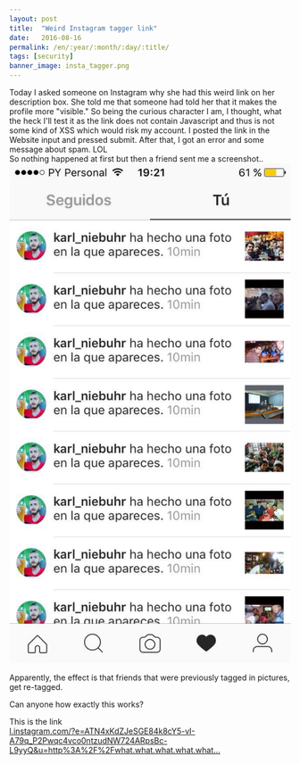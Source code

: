 ```yaml
---
layout: post
title:  "Weird Instagram tagger link"
date:   2016-08-16
permalink: /en/:year/:month/:day/:title/
tags: [security]
banner_image: insta_tagger.png
---
```

Today I asked someone on Instagram why she had this weird link on her description box. She told me that someone had told her that it makes the profile more "visible." So being the curious character I am, I thought, what the heck I'll test it as the link does not contain Javascript and thus is not some kind of XSS which would risk my account.
I posted the link in the Website input and pressed submit. After that, I got an error and some message about spam. LOL  
So nothing happened at first but then a friend sent me a screenshot..
![](/images/posts/instaspam.jpeg)

Apparently, the effect is that friends that were previously tagged in pictures, get re-tagged.

<!--more-->
Can anyone how exactly this works?  

This is the link  
<a href="l.instagram.com/?e=ATN4xKdZJeSGE84k8cY5-vI-A79q_P2Pwqc4vco0ntzudNW724ARpsBc-L9yyQ&u=http%3A%2F%2Fwhat.what.what.what.what.what.what.what.what.what.what.what.what.what.what.what.what.what.what.what.what.what.what.what.what.what.what.what.what.what.what.what.what.what.what.what.what.what.what.what.what.what.what.what.what.what.what.what.what.what.what.what.what.what.what.what.what.what.what.what.what.what.what.what.what.what.what.what.what.what.what.what.what.what.what.what.what.what.what.what.what.what.what.what.what.what.what.what.what.what.what.what.what.what.what.what.what.what.what.what.what.what.what.what.what.what.what.what.what.what.what.what.what.what.what.what.what.what.what.what.what.what.what.what.what.what.what.what.what.what.what.what.what.what.what.what.what.what.what.what.what.what.what.what.what.what.what.what.what.what.what.what.what.what.what.what.what.what.what.what.what.what.what.what.what.what.what.what.what.what.what.what.what.what.what.what.what.what.what.what.what.what.what.what.what.what.what.what.what.what.what.what.what.what.what.what.what.what.what.what.what.what.what.what.what.what.what.what.what.what.what.what.what.what.what.what.what.what.what.what.what.what.what.what.what.what.what.what.what.what.what.what.what.what.what.what.what.what.what.what.what.what.what.what.what.what.what.what.what.what.what.what.what.what.what.what.what.what.what.what.what.what.what.what.what.what.what.what.what.what.what.what.what.what.what.what.what.what.what.what.what.what.what.what.what.what.what.what.what.what.what.what.what.what.what.what.what.what.what.what.what.what.what.what.what.what.what.what.what.what.what.what.what.what.what.what.what.what.what.what.what.what.what.what.what.what.what.what.what.what.what.what.what.what.what.what.what.what.what.what.what.what.what.what.what.what.what.what.what.what.what.what.what.what.what.what.what.what.what.what.what.what.what.what.what.what.what.what.what.what.what.what.what.what.what.what.what.what.what.what.what.what.what.what.what.what.what.what.what.what.what.what.what.what.what.what.what.what.what.what.what.what.what.what.what.what.what.what.what.what.what.what.what.what.what.what.what.what.what.what.what.what.what.what.what.what.what.what.what.what.what.what.what.what.what.what.what.what.what.what.what.what.what.what.what.what.what.what.what.what.what.what.what.what.what.what.what.what.what.what.what.what.what.what.what.what.what.what.what.what.what.what.what.what.what.what.what.what.what.what.what.what.what.what.what.what.what.what.what.what.what.what.what.what.what.what.what.what.what.what.what.what.what.what.what.what.what.what.what.what.what.what.what.what.what.what.what.what.what.what.what.what.what.what.what.what.what.what.what.what.what.what.what.what.what.what.what.what.what.what.what.what.what.what.what.what.what.what.what.what.what.what.what.what.what.what.what.what.what.what.what.what.what.what.what.what.what.what.what.what.what.what.what.what.what.what.what.what.what.what.what.what.what.what.what.what.what.what.what.what.what.what.what.what.what.what.what.what.what.what.what.what.what.what.what.what.what.what.what.what.what.what.what.what.what.what.what.what.what.what.what.what.what.what.what.what.what.what.what.what.what.what.what.what.what.what.what.what.what.what.what.what.what.what.what.what.what.what.what.what.what.what.what.what.what.what.what.what.what.what.what.what.what.what.what.what.what.what.what.what.what.what.what.what.what.what.what.what.what.what.what.what.what.what.what.what.what.what.what.what.what.what.what.what.what.what.what.what.what.what.what.what.what.what.what.what.what.what.what.what.what.what.what.what.what.what.what.what.what.what.what.what.what.what.what.what.what.what.what.what.what.what.what.what.what.what.what.what.what.what.what.what.what.what.what.what.what.what.what.what.what.what.what.what.what.what.what.what.what.what.what.what.what.what.what.what.what.what.what.what.what.what.what.what.what.what.what.what.what.what.what.what.what.what.what.what.what.what.what.what.what.what.what.what.what.what.what.what.what.what.what.what.what.what.what.what.what.what.what.what.what.what.what.what.what.what.what.what.what.what.what.what.what.what.what.what.what.what.what.what.what.what.what.what.what.what.what.what.what.what.what.what.what.what.what.what.what.what.what.what.what.what.what.what.what.what.what.what.what.what.what.what.what.what.what.what.what.what.what.what.what.what.what.what.what.what.what.what.what.what.what.what.what.what.what.what.what.what.what.what.what.what.what.what.what.what.what.what.what.what.what.what.what.what.what.what.what.what.what.what.what.what.what.what.what.what.what.what.what.what.what.what.what.what.what.what.what.what.what.what.what.what.what.what.what.what.what.what.what.what.what.what.what.what.what.what.what.what.what.what.what.what.what.what.what.what.what.what.what.what.what.what.what.what.what.what.what.what.what.what.what.what.what.what.what.what.what.what.what.what.what.what.what.what.what.what.what.what.what.what.what.what.what.what.what.what.what.what.what.what.what.what.what.what.what.what.what.what.what.what.what.what.what.what.what.what.what.what.what.what.what.what.what.what.what.what.what.what.what.what.what.what.what.what.what.what.what.what.what.what.what.what.what.what.what.what.what.what.what.what.what.what.what.what.what.what.what.what.what.what.what.what.what.what.what.what.what.what.what.what.what.what.what.what.what.what.what.what.what.what.what.what.what.what.what.what.what.what.what.what.what.what.what.what.what.what.what.what.what.what.what.what.what.what.what.what.what.what.what.what.what.what.what.what.what.what.what.what.what.what.what.what.what.what.what.what.what.what.what.what.what.what.what.what.what.what.what.what.what.what.what.what.what.what.what.what.what.what.what.what.what.what.what.what.what.what.what.what.what.what.what.what.what.what.what.what.what.what.what.what.what.what.what.what.what.what.what.what.what.what.what.what.what.what.what.what.what.what.what.what.what.what.what.what.what.what.what.what.what.what.what.what.what.what.what.what.what.what.what.what.what.what.what.what.what.what.what.what.what.what.what.what.what.what.what.what.what.what.what.what.what.what.what.what.what.what.what.what.what.what.what.what.what.what.what.what.what.what.what.what.what.what.what.what.what.what.what.what.what.what.what.what.what.what.what.what.what.what.what.what.what.what.what.what.what.what.what.what.what.what.what.what.what.what.what.what.what.what.what.what.what.what.what.what.what.what.what.what.what.what.what.what.what.what.what.what.what.what.what.what.what.what.what.what.what.what.what.what.what.what.what.what.what.what.what.what.what.what.what.what.what.what.what.what.what.what.what.what.what.what.what.what.what.what.what.what.what.what.what.what.what.what.what.what.what.what.what.what.what.what.what.what.what.what.what.what.what.what.what.what.what.what.what.what.what.what.what.what.what.what.what.what.what.what.what.what.what.what.what.what.what.what.what.what.what.what.what.what.what.what.what.what.what.what.what.what.what.what.what.what.what.what.what.what.what.what.what.what.what.what.what.what.what.what.what.what.what.what.what.what.what.what.what.what.what.what.what.what.what.what.what.what.what.what.what.what.what.what.what.what.what.what.what.what.what.what.what.what.what.what.what.what.what.what.what.what.what.what.what.what.what.what.what.what.what.what.what.what.what.what.what.what.what.what.what.what.what.what.what.what.what.what.what.what.what.what.what.what.what.what.what.what.what.what.what.what.what.what.what.what.what.what.what.what.what.what.what.what.what.what.what.what.what.what.what.what.what.what.what.what.what.what.what.what.what.what.what.what.what.what.what.what.what.what.what.what.what.what.what.what.what.what.what.what.what.what.what.what.what.what.what.what.what.what.what.what.what.what.what.what.what.what.what.what.what.what.what.what.what.what.what.what.what.what.what.what.what.what.what.what.what.what.what.what.what.what.what.what.what.what.what.what.what.what.what.what.what.what.what.what.what.what.what.what.what.what.what.what.what.what.what.what.what.what.what.what.what.what.what.what.what.what.what.what.what.what.what.what.what.what.what.what.what.what.what.what.what.what.what.what.what.what.what.what.what.what.what.what.what.what.what.what.what.what.what.what.what.what.what.what.what.what.what.what.what.what.what.what.what.what.what.what.what.what.what.what.what.what.what.what.what.what.what.what.what.what.what.what.what.what.what.what.what.what.what.what.what.what.what.what.what.what.what.what.what.what.what.what.what.what.what.what.what.what.what.what.what.what.what.what.what.what.what.what.what.what.what.what.what.what.what.what.what.what.what.what.what.what.what.what.what.what.what.what.what.what.what.what.what.what.what.what.what.what.what.what.what.what.what.what.what.what.what.what.what.what.what.what.what.what.what.what.what.what.what.what.what.what.what.what.what.what.what.what.what.what.what.what.what.what.what.what.what.what.what.what.what.what.what.what.what.what.what.what.what.what.what.what.what.what.what.what.what.what.what.what.what.what.what.what.what.what.what.what.what.what.what.what.what.what.what.what.what.what.what.what.what.what.what.what.what.what.what.what.what.what.what.what.what.what.what.what.what.what.what.what.what.what.what.what.what.what.what.what.what.what.what.what.what.what.what.what.what.what.what.what.what.what.what.what.what.what.what.what.what.what.what.what.what.what.what.what.what.what.what.what.what.what.what.what.what.what.what.what.what.what.what.what.what.what.what.what.what.what.what.what.what.what.what.what.what.what.what.what.what.what.what.what.what.what.what.what.what.what.what.what.what.what.what.what.what.what.what.what.what.what.what.what.what.what.what.what.what.what.what.what.what.what.what.what.what.what.what.what.what.what.what.what.what.what.wha…">l.instagram.com/?e=ATN4xKdZJeSGE84k8cY5-vI-A79q_P2Pwqc4vco0ntzudNW724ARpsBc-L9yyQ&u=http%3A%2F%2Fwhat.what.what.what.what…</a>
